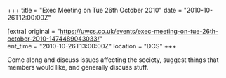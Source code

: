 +++
title = "Exec Meeting on Tue 26th October 2010"
date = "2010-10-26T12:00:00Z"

[extra]
original = "https://uwcs.co.uk/events/exec-meeting-on-tue-26th-october-2010-1474489043033/"    
ent_time = "2010-10-26T13:00:00Z"
location = "DCS"
+++

Come along and discuss issues affecting the society, suggest things that members would like, and generally discuss stuff.


